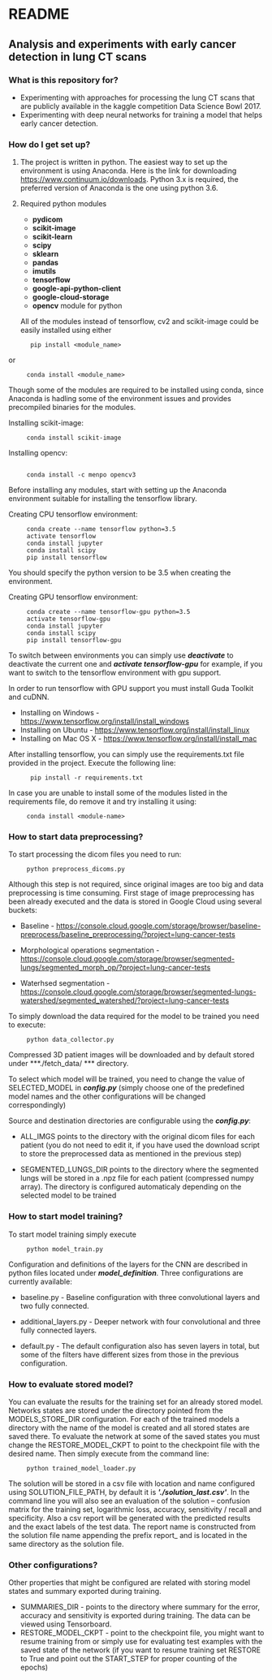 # README #



## Analysis and experiments with early cancer detection in lung CT scans ##



### What is this repository for? ###

* Experimenting with approaches for processing the lung CT scans that are publicly available in the kaggle competition  Data Science Bowl 2017.
* Experimenting with deep neural networks for training a model that helps early cancer detection.


### How do I get set up? ###
 
1. The project is written in python. The easiest way to set up the environment is using Anaconda. Here is the link for downloading https://www.continuum.io/downloads. Python 3.x is required, the preferred version of Anaconda is the one using python 3.6.

2. Required python modules

   * **pydicom**
   * **scikit-image**
   * **scikit-learn**
   * **scipy**
   * **sklearn**
   * **pandas**
   * **imutils**
   * **tensorflow**
   * **google-api-python-client**
   * **google-cloud-storage**
   * **opencv** module for python

   All of the modules instead of tensorflow, cv2 and scikit-image could be easily installed using either 
  
```
      pip install <module_name>
```

  
   or 

 
```
     conda install <module_name>
```
   
   Though some of the modules are required to be installed using conda, since Anaconda is hadling some of the environment issues and provides precompiled binaries for the modules.

   Installing scikit-image:

```
     conda install scikit-image
```

   Installing opencv:
     
     
```

     conda install -c menpo opencv3

```
  
   Before installing any modules, start with setting up the Anaconda environment suitable for
   installing the tensorflow library.
   
   Creating CPU tensorflow environment:

    
```
     conda create --name tensorflow python=3.5
     activate tensorflow
     conda install jupyter
     conda install scipy
     pip install tensorflow
```

     

   You should specify the python version to be 3.5 when creating the environment.


   Creating GPU tensorflow environment:
  
     
```
     conda create --name tensorflow-gpu python=3.5
     activate tensorflow-gpu
     conda install jupyter
     conda install scipy
     pip install tensorflow-gpu
```
 

  To switch between environments you can simply use ***deactivate*** to deactivate the current one and ***activate tensorflow-gpu*** for
  example, if you want to switch to the tensorflow environment with gpu support.



  In order to run tensorflow with GPU support you must install Guda Toolkit and cuDNN.

  *   Installing on Windows - https://www.tensorflow.org/install/install_windows
  *   Installing on Ubuntu - https://www.tensorflow.org/install/install_linux
  *   Installing on Mac OS X - https://www.tensorflow.org/install/install_mac


  After installing tensorflow, you can simply use the requirements.txt file provided in the project. Execute the following line:


```
      pip install -r requirements.txt
```

  In case you are unable to install some of the modules listed in the requirements
  file, do remove it and try installing it using:


```
     conda install <module-name>
```


###  How to start data preprocessing? ###

  
To start processing the dicom files you need to run:

   
```
     python preprocess_dicoms.py
```


  Although this step is not required, since original images are too big and data preprocessing is time consuming. First stage of image preprocessing has been already executed and the data is stored in Google Cloud using several buckets:

   *  Baseline - https://console.cloud.google.com/storage/browser/baseline-preprocess/baseline_preprocessing/?project=lung-cancer-tests

   *  Morphological operations segmentation - https://console.cloud.google.com/storage/browser/segmented-lungs/segmented_morph_op/?project=lung-cancer-tests

   * Waterhsed segmentation - https://console.cloud.google.com/storage/browser/segmented-lungs-watershed/segmented_watershed/?project=lung-cancer-tests
 

  To simply download the data required for the model to be trained you need to execute:


```
     python data_collector.py
```
  
  Compressed 3D patient images will be downloaded and by default stored under ***./fetch_data/ *** directory.

  To select which model will be trained, you need to change the value of SELECTED_MODEL in ***config.py*** (simply choose one of the predefined model names and the other configurations will be changed correspondingly)

  Source and destination directories are configurable using the ***config.py***:

   * ALL_IMGS points to the directory with the original dicom files for each patient (you do not need to edit it, if you have used the download script to store the preprocessed data as mentioned in the previous step)

   * SEGMENTED_LUNGS_DIR points to the directory where the segmented lungs will be stored in a 
    .npz file for each patient (compressed numpy array). The directory is configured automaticaly depending on the selected model to be trained



### How to start model training? ###


 To start model training simply execute
 

```
     python model_train.py
```

 Configuration and definitions of the layers for the CNN are described in python files located under ***model_definition***. Three configurations are currently available:

  * baseline.py  - Baseline configuration with three convolutional layers and two fully connected.

  * additional_layers.py - Deeper network with four convolutional and
  three fully connected layers.

  * default.py - The default configuration also has seven layers in total, but some of the filters have different sizes from those in the previous configuration.
  

### How to evaluate stored model? ###

 You can evaluate the results for the training set for an already stored model. Networks states are stored under the directory pointed from the MODELS_STORE_DIR configuration. 
 For each of the trained models a directory with the name of the model is created and all stored states are saved there. To evaluate the network at some of the saved states
 you must change the RESTORE_MODEL_CKPT to point to the checkpoint file with the desired name. Then simply execute from the command line:
 
```
     python trained_model_loader.py
```

 The solution will be stored in a csv file with location and name configured using SOLUTION_FILE_PATH, by default it is ***'./solution_last.csv'***. In the command line you will also see an evaluation of the solution – confusion matrix for the training set, logarithmic loss, accuracy, sensitivity / recall and specificity. Also a csv report will be generated with the predicted results and the exact labels of the test data. The report name is constructed from the solution file name appending the prefix report_ and is located in the same directory as the solution file.
 

### Other configurations? ###


Other properties that might be configured are related with storing model states and summary exported during training.
  
  * SUMMARIES_DIR - points to the directory where summary for the error, accuracy and sensitivity is exported during training. The data can be viewed using Tensorboard.
  * RESTORE_MODEL_CKPT - point to the checkpoint file, you might want to resume training from or simply use for evaluating test examples with the saved state of the network (if you want to resume training set RESTORE to True and point out the START_STEP for proper counting of the epochs)

